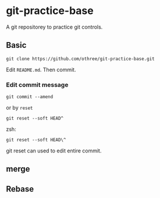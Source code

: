 # git-practice-base

A git repositorey to practice git controls.

## Basic

    git clone https://github.com/othree/git-practice-base.git

Edit `README.md`. Then commit.

### Edit commit message

    git commit --amend

or by `reset`

    git reset --soft HEAD^

zsh:

    git reset --soft HEAD\^

git reset can used to edit entire commit.

## merge

## Rebase

